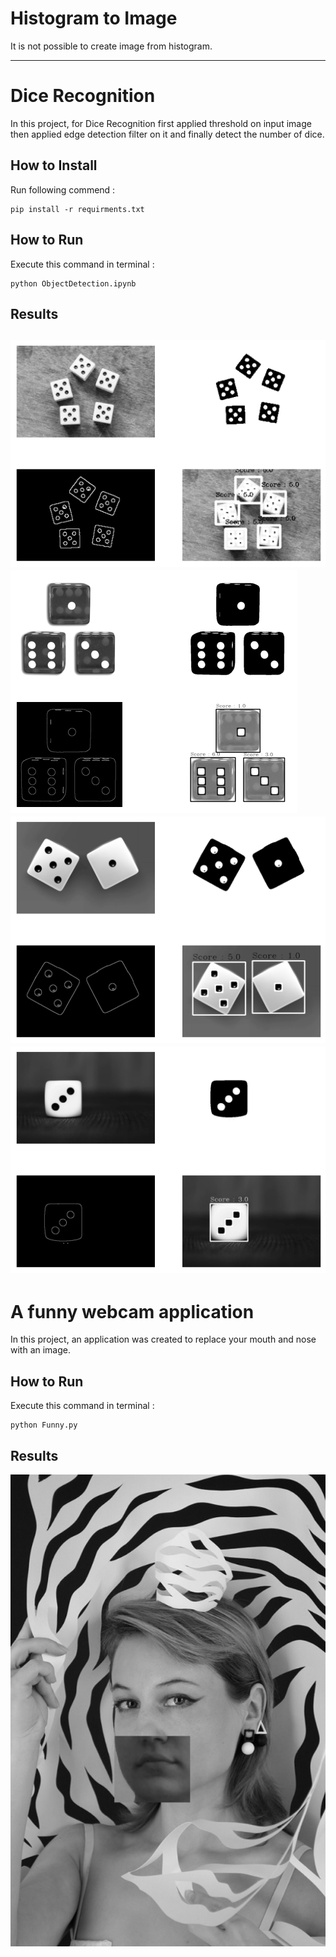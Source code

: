 # Histogram to Image
It is not possible to create image from histogram.

-----------------------------------------
# Dice Recognition
In this project, for Dice Recognition first applied threshold on input image then applied edge detection filter on it and finally detect the number of dice.


## How to Install
Run following commend :
```
pip install -r requirments.txt
```
## How to Run
Execute this command in terminal :
```
python ObjectDetection.ipynb
```
## Results
![output](Output/1.png)
![output](Output/2.png)
![output](Output/3.png)
![output](Output/4.png)
-----------------------------------------
# A funny webcam application
In this project, an application was created to replace your mouth and nose with an image.


## How to Run
Execute this command in terminal :
```
python Funny.py
```
## Results
![output](Output/5.png)


